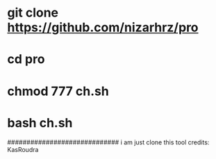 # git clone https://github.com/nizarhrz/pro
# cd pro 
# chmod 777 ch.sh
# bash ch.sh
#############################
i am just clone this tool 
credits:  KasRoudra 
